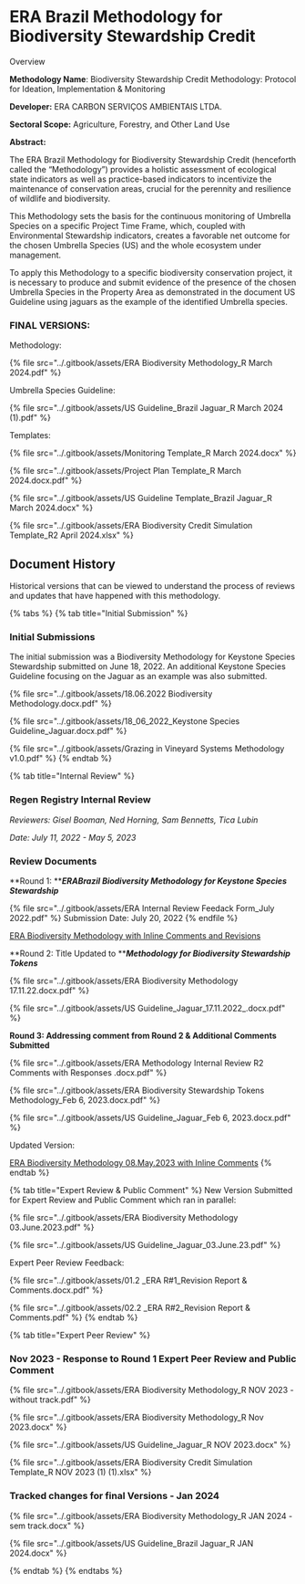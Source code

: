 # ERA Brazil Methodology for Biodiversity Stewardship Credit

Overview

**Methodology Name**: Biodiversity Stewardship Credit Methodology: Protocol for Ideation, Implementation & Monitoring

**Developer:** ERA CARBON SERVIÇOS AMBIENTAIS LTDA.

**Sectoral Scope:** Agriculture, Forestry, and Other Land Use

**Abstract:**

The ERA Brazil Methodology for Biodiversity Stewardship Credit (henceforth called the “Methodology”) provides a holistic assessment of ecological state indicators as well as practice-based indicators to incentivize the maintenance of conservation areas, crucial for the perennity and resilience of wildlife and biodiversity.

This Methodology sets the basis for the continuous monitoring of Umbrella Species on a specific Project Time Frame, which, coupled with Environmental Stewardship indicators, creates a favorable net outcome for the chosen Umbrella Species (US) and the whole ecosystem under management.

To apply this Methodology to a specific biodiversity conservation project, it is necessary to produce and submit evidence of the presence of the chosen Umbrella Species in the Property Area as demonstrated in the document US Guideline using jaguars as the example of the identified Umbrella species.

### FINAL VERSIONS:

Methodology:

{% file src="../.gitbook/assets/ERA Biodiversity Methodology_R March 2024.pdf" %}

Umbrella Species Guideline:

{% file src="../.gitbook/assets/US Guideline_Brazil Jaguar_R March 2024 (1).pdf" %}

Templates:



{% file src="../.gitbook/assets/Monitoring Template_R March 2024.docx" %}

{% file src="../.gitbook/assets/Project Plan Template_R March 2024.docx.pdf" %}

{% file src="../.gitbook/assets/US Guideline Template_Brazil Jaguar_R March 2024.docx" %}

{% file src="../.gitbook/assets/ERA Biodiversity Credit Simulation Template_R2 April 2024.xlsx" %}

## Document History

Historical versions that can be viewed to understand the process of reviews and updates that have happened with this methodology.

{% tabs %}
{% tab title="Initial Submission" %}
### Initial Submissions

The initial submission was a Biodiversity Methodology for Keystone Species Stewardship submitted on June 18, 2022.  An additional Keystone Species Guideline focusing on the Jaguar as an example was also submitted.

{% file src="../.gitbook/assets/18.06.2022 Biodiversity Methodology.docx.pdf" %}

{% file src="../.gitbook/assets/18_06_2022_Keystone Species Guideline_Jaguar.docx.pdf" %}

{% file src="../.gitbook/assets/Grazing in Vineyard Systems Methodology v1.0.pdf" %}
{% endtab %}

{% tab title="Internal Review" %}
### Regen Registry Internal Review

_Reviewers: Gisel Booman, Ned Horning, Sam Bennetts, Tica Lubin_

_Date: July 11, 2022 - May 5, 2023_



### Review Documents

**Round 1: **_**ERABrazil Biodiversity Methodology for Keystone Species Stewardship**_

{% file src="../.gitbook/assets/ERA Internal Review Feedack Form_July 2022.pdf" %}
Submission Date: July 20, 2022
{% endfile %}

[ERA Biodiversity Methodology with Inline Comments](https://docs.google.com/document/d/1WKOjRJpVHcVgR0LbAWdcmbEBcSpYy1Px/edit?rtpof=true\&sd=true)[ and Revisions](https://docs.google.com/document/d/1xylAOk9OQGEt41vagyeYZmYHEXqSbgCb/edit?usp=sharing\&ouid=111465088026028835977\&rtpof=true\&sd=true)

**Round 2: Title Updated to **_**Methodology for Biodiversity Stewardship Tokens**_

{% file src="../.gitbook/assets/ERA Biodiversity Methodology 17.11.22.docx.pdf" %}

{% file src="../.gitbook/assets/US Guideline_Jaguar_17.11.2022_.docx.pdf" %}

**Round 3: Addressing comment from Round 2 & Additional Comments Submitted**

{% file src="../.gitbook/assets/ERA Methodology Internal Review R2 Comments with Responses .docx.pdf" %}

{% file src="../.gitbook/assets/ERA Biodiversity Stewardship Tokens Methodology_Feb 6, 2023.docx.pdf" %}

{% file src="../.gitbook/assets/US Guideline_Jaguar_Feb 6, 2023.docx.pdf" %}

Updated Version:

[ERA Biodiversity Methodology 08.May.2023 with Inline Comments](https://docs.google.com/document/d/16x3LbWpoNAtA0b07vJY-shyN2hOiYEjjZtB4arrujgQ/edit?usp=sharing)
{% endtab %}

{% tab title="Expert Review & Public Comment" %}
New Version Submitted for Expert Review and Public Comment which ran in parallel:

{% file src="../.gitbook/assets/ERA Biodiversity Methodology 03.June.2023.pdf" %}

{% file src="../.gitbook/assets/US Guideline_Jaguar_03.June.23.pdf" %}

Expert Peer Review Feedback:

{% file src="../.gitbook/assets/01.2 _ERA R#1_Revision Report & Comments.docx.pdf" %}

{% file src="../.gitbook/assets/02.2 _ERA R#2_Revision Report & Comments.pdf" %}
{% endtab %}

{% tab title="Expert Peer Review" %}
### Nov 2023 -  Response to Round 1 Expert Peer Review and Public Comment

{% file src="../.gitbook/assets/ERA Biodiversity Methodology_R NOV 2023 - without track.pdf" %}

{% file src="../.gitbook/assets/ERA Biodiversity Methodology_R Nov 2023.docx" %}

{% file src="../.gitbook/assets/US Guideline_Jaguar_R NOV 2023.docx" %}

{% file src="../.gitbook/assets/ERA Biodiversity Credit Simulation Template_R NOV 2023 (1) (1).xlsx" %}

### **Tracked changes for final Versions - Jan 2024**

{% file src="../.gitbook/assets/ERA Biodiversity Methodology_R JAN 2024 - sem track.docx" %}

{% file src="../.gitbook/assets/US Guideline_Brazil Jaguar_R JAN 2024.docx" %}


{% endtab %}
{% endtabs %}





